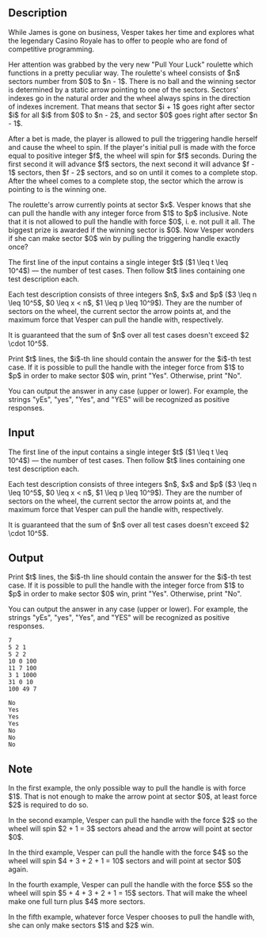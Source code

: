 ## Description

<div><p>While James is gone on business, Vesper takes her time and explores what the legendary Casino Royale has to offer to people who are fond of competitive programming.</p><p>Her attention was grabbed by the very new "Pull Your Luck" roulette which functions in a pretty peculiar way. The roulette's wheel consists of $n$ sectors number from $0$ to $n - 1$. There is no ball and the winning sector is determined by a static arrow pointing to one of the sectors. Sectors' indexes go in the natural order and the wheel always spins in the direction of indexes increment. That means that sector $i + 1$ goes right after sector $i$ for all $i$ from $0$ to $n - 2$, and sector $0$ goes right after sector $n - 1$.</p><p>After a bet is made, the player is allowed to pull the triggering handle herself and cause the wheel to spin. If the player's initial pull is made with the force equal to positive integer $f$, the wheel will spin for $f$ seconds. During the first second it will advance $f$ sectors, the next second it will advance $f - 1$ sectors, then $f - 2$ sectors, and so on until it comes to a complete stop. After the wheel comes to a complete stop, the sector which the arrow is pointing to is the winning one.</p><p>The roulette's arrow currently points at sector $x$. Vesper knows that she can pull the handle with any integer force from $1$ to $p$ inclusive. Note that it is not allowed to pull the handle with force $0$, i.&nbsp;e. not pull it all. The biggest prize is awarded if the winning sector is $0$. Now Vesper wonders if she can make sector $0$ win by pulling the triggering handle exactly once?</p></div><div class="input-specification"><p>The first line of the input contains a single integer $t$ ($1 \leq t \leq 10^4$)&nbsp;— the number of test cases. Then follow $t$ lines containing one test description each.</p><p>Each test description consists of three integers $n$, $x$ and $p$ ($3 \leq n \leq 10^5$, $0 \leq x &lt; n$, $1 \leq p \leq 10^9$). They are the number of sectors on the wheel, the current sector the arrow points at, and the maximum force that Vesper can pull the handle with, respectively.</p><p>It is guaranteed that the sum of $n$ over all test cases <span class="tex-font-style-bf">doesn't exceed $2 \cdot 10^5$</span>.</p></div><div class="output-specification"><p>Print $t$ lines, the $i$-th line should contain the answer for the $i$-th test case. If it is possible to pull the handle with the integer force from $1$ to $p$ in order to make sector $0$ win, print "<span class="tex-font-style-tt">Yes</span>". Otherwise, print "<span class="tex-font-style-tt">No</span>".</p><p>You can output the answer in any case (upper or lower). For example, the strings "<span class="tex-font-style-tt">yEs</span>", "<span class="tex-font-style-tt">yes</span>", "<span class="tex-font-style-tt">Yes</span>", and "<span class="tex-font-style-tt">YES</span>" will be recognized as positive responses.</p></div>

## Input

<p>The first line of the input contains a single integer $t$ ($1 \leq t \leq 10^4$)&nbsp;— the number of test cases. Then follow $t$ lines containing one test description each.</p><p>Each test description consists of three integers $n$, $x$ and $p$ ($3 \leq n \leq 10^5$, $0 \leq x &lt; n$, $1 \leq p \leq 10^9$). They are the number of sectors on the wheel, the current sector the arrow points at, and the maximum force that Vesper can pull the handle with, respectively.</p><p>It is guaranteed that the sum of $n$ over all test cases <span class="tex-font-style-bf">doesn't exceed $2 \cdot 10^5$</span>.</p>

## Output

<p>Print $t$ lines, the $i$-th line should contain the answer for the $i$-th test case. If it is possible to pull the handle with the integer force from $1$ to $p$ in order to make sector $0$ win, print "<span class="tex-font-style-tt">Yes</span>". Otherwise, print "<span class="tex-font-style-tt">No</span>".</p><p>You can output the answer in any case (upper or lower). For example, the strings "<span class="tex-font-style-tt">yEs</span>", "<span class="tex-font-style-tt">yes</span>", "<span class="tex-font-style-tt">Yes</span>", and "<span class="tex-font-style-tt">YES</span>" will be recognized as positive responses.</p>





```input1|2,4,6,8
7
5 2 1
5 2 2
10 0 100
11 7 100
3 1 1000
31 0 10
100 49 7
```




```output1
No
Yes
Yes
Yes
No
No
No
```



## Note

<p>In the first example, the only possible way to pull the handle is with force $1$. That is not enough to make the arrow point at sector $0$, at least force $2$ is required to do so.</p><p>In the second example, Vesper can pull the handle with the force $2$ so the wheel will spin $2 + 1 = 3$ sectors ahead and the arrow will point at sector $0$.</p><p>In the third example, Vesper can pull the handle with the force $4$ so the wheel will spin $4 + 3 + 2 + 1 = 10$ sectors and will point at sector $0$ again.</p><p>In the fourth example, Vesper can pull the handle with the force $5$ so the wheel will spin $5 + 4 + 3 + 2 + 1 = 15$ sectors. That will make the wheel make one full turn plus $4$ more sectors.</p><p>In the fifth example, whatever force Vesper chooses to pull the handle with, she can only make sectors $1$ and $2$ win.</p>
